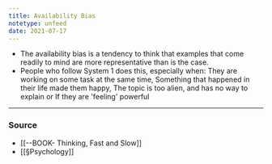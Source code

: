 ```yaml
---
title: Availability Bias
notetype: unfeed
date: 2021-07-17
---
```


- The availability bias is a tendency to think that examples that come readily to mind are more representative than is the case.
- People who follow System 1 does this, especially when: They are working on some task at the same time, Something that happened in their life made them happy, The topic is too alien, and has no way to explain or If they are 'feeling' powerful

--- 

### Source
- [[--BOOK- Thinking, Fast and Slow]]
- [[§Psychology]]